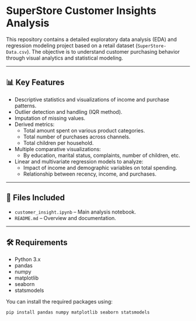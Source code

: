 # SuperStore Customer Insights Analysis

This repository contains a detailed exploratory data analysis (EDA) and regression modeling project based on a retail dataset (`SuperStore-Data.csv`). The objective is to understand customer purchasing behavior through visual analytics and statistical modeling.

---

## 📊 Key Features

- Descriptive statistics and visualizations of income and purchase patterns.
- Outlier detection and handling (IQR method).
- Imputation of missing values.
- Derived metrics:
  - Total amount spent on various product categories.
  - Total number of purchases across channels.
  - Total children per household.
- Multiple comparative visualizations:
  - By education, marital status, complaints, number of children, etc.
- Linear and multivariate regression models to analyze:
  - Impact of income and demographic variables on total spending.
  - Relationship between recency, income, and purchases.

---

## 📁 Files Included

- `customer_insight.ipynb` – Main analysis notebook.
- `README.md` – Overview and documentation.

---

## 🛠️ Requirements

- Python 3.x
- pandas
- numpy
- matplotlib
- seaborn
- statsmodels

You can install the required packages using:

```bash
pip install pandas numpy matplotlib seaborn statsmodels
